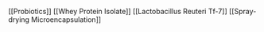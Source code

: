 [[Probiotics]]
[[Whey Protein Isolate]]
[[Lactobacillus Reuteri Tf-7]]
[[Spray-drying Microencapsulation]]
